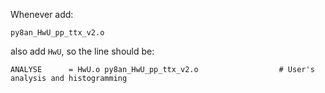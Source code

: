 Whenever add:

```
py8an_HwU_pp_ttx_v2.o
```

also add `HwU`, so the line should be:

```
ANALYSE      = HwU.o py8an_HwU_pp_ttx_v2.o                  # User's analysis and histogramming
```
